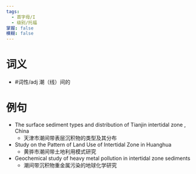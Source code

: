 ```yaml
---
tags:
  - 首字母/I
  - 级别/托福
掌握: false
模糊: false
---
```

# 词义
- #词性/adj  潮（线）间的
# 例句
- The surface sediment types and distribution of Tianjin intertidal zone , China
	- 天津市潮间带表层沉积物的类型及其分布
- Study on the Pattern of Land Use of Intertidal Zone in Huanghua
	- 黄骅市潮间带土地利用模式研究
- Geochemical study of heavy metal pollution in intertidal zone sediments
	- 潮间带沉积物重金属污染的地球化学研究
